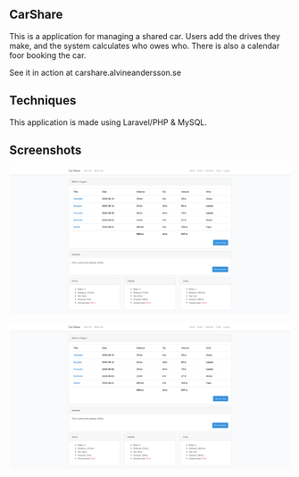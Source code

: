 ## CarShare

This is a application for managing a shared car. Users add the drives they make, and the system calculates who owes who. There is also a calendar foor booking the car.

See it in action at carshare.alvineandersson.se

## Techniques

This application is made using Laravel/PHP & MySQL.

## Screenshots

![picture](public/screenshot.png)

[![screenshoot](public/screenshot.png)](public/screenshot.png)
